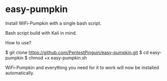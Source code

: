 # easy-pumpkin
Install WiFi-Pumpkin with a single bash script.


Bash script build with Kali in mind.



How to use?

$ git clone https://github.com/PentestPinguin/easy-pumpkin.git
$ cd easy-pumpkin
$ chmod +x easy-pumpkin.sh

WiFi-Pumpkin and everything you need for it to work will now be installed automatically.
